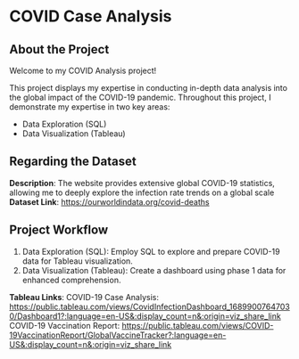 # COVID Case Analysis

## About the Project
Welcome to my COVID Analysis project!

This project displays my expertise in conducting in-depth data analysis into the global impact of the COVID-19 pandemic. Throughout this project, I demonstrate my expertise in two key areas:

- Data Exploration (SQL)
- Data Visualization (Tableau)

## Regarding the Dataset
**Description**: The website provides extensive global COVID-19 statistics, allowing me to deeply explore the infection rate trends on a global scale  <br>
**Dataset Link**: https://ourworldindata.org/covid-deaths

## Project Workflow
1. Data Exploration (SQL): Employ SQL to explore and prepare COVID-19 data for Tableau visualization.
2. Data Visualization (Tableau): Create a dashboard using phase 1 data for enhanced comprehension.

**Tableau Links**: 
COVID-19 Case Analysis: https://public.tableau.com/views/CovidInfectionDashboard_16899007647030/Dashboard1?:language=en-US&:display_count=n&:origin=viz_share_link
COVID-19 Vaccination Report: https://public.tableau.com/views/COVID-19VaccinationReport/GlobalVaccineTracker?:language=en-US&:display_count=n&:origin=viz_share_link
